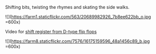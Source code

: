Shifting bits, twisting the rhymes and skating the side walks. 

![](https://farm1.staticflickr.com/563/20689982926_7b8ee622bb_o.jpg =600x)

Video for [shift register from D-type flip flops](https://vimeo.com/115943549)

![](https://farm8.staticflickr.com/7576/16175159596_48a1456c89_b.jpg =600x)
 